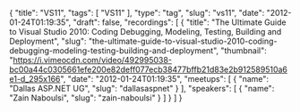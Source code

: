 {
  "title": "VS11",
  "tags": [
    "VS11"
  ],
  "type": "tag",
  "slug": "vs11",
  "date": "2012-01-24T01:19:35",
  "draft": false,
  "recordings": [
    {
      "title": "The Ultimate Guide to Visual Studio 2010: Coding Debugging, Modeling, Testing, Building and Deployment",
      "slug": "the-ultimate-guide-to-visual-studio-2010-coding-debugging-modeling-testing-building-and-deployment",
      "thumbnail": "https://i.vimeocdn.com/video/492995038-bc00a44c0305661efe200e82deff077ecb38477bffb21d83e2b912589510a6e1-d_295x166",
      "date": "2012-01-24T01:19:35",
      "meetups": [
        {
          "name": "Dallas ASP.NET UG",
          "slug": "dallasaspnet"
        }
      ],
      "speakers": [
        {
          "name": "Zain Naboulsi",
          "slug": "zain-naboulsi"
        }
      ]
    }
  ]
}
